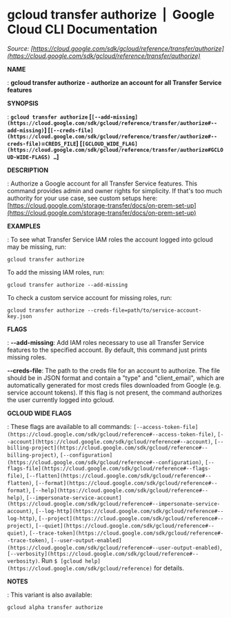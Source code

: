 # gcloud transfer authorize  |  Google Cloud CLI Documentation

*Source: [https://cloud.google.com/sdk/gcloud/reference/transfer/authorize](https://cloud.google.com/sdk/gcloud/reference/transfer/authorize)*

**NAME**

: **gcloud transfer authorize - authorize an account for all Transfer Service features**

**SYNOPSIS**

: **`gcloud transfer authorize` [`[--add-missing](https://cloud.google.com/sdk/gcloud/reference/transfer/authorize#--add-missing)`] [`[--creds-file](https://cloud.google.com/sdk/gcloud/reference/transfer/authorize#--creds-file)`=`CREDS_FILE`] [`[GCLOUD_WIDE_FLAG](https://cloud.google.com/sdk/gcloud/reference/transfer/authorize#GCLOUD-WIDE-FLAGS) …`]**

**DESCRIPTION**

: Authorize a Google account for all Transfer Service features.
This command provides admin and owner rights for simplicity. If that's too much
authority for your use case, see custom setups here: [https://cloud.google.com/storage-transfer/docs/on-prem-set-up](https://cloud.google.com/storage-transfer/docs/on-prem-set-up)

**EXAMPLES**

: To see what Transfer Service IAM roles the account logged into gcloud may be
missing, run:

```
gcloud transfer authorize
```

To add the missing IAM roles, run:

```
gcloud transfer authorize --add-missing
```

To check a custom service account for missing roles, run:

```
gcloud transfer authorize --creds-file=path/to/service-account-key.json
```

**FLAGS**

: **--add-missing**:
Add IAM roles necessary to use all Transfer Service features to the specified
account. By default, this command just prints missing roles.

**--creds-file**:
The path to the creds file for an account to authorize. The file should be in
JSON format and contain a "type" and "client_email", which are automatically
generated for most creds files downloaded from Google (e.g. service account
tokens). If this flag is not present, the command authorizes the user currently
logged into gcloud.

**GCLOUD WIDE FLAGS**

: These flags are available to all commands: `[--access-token-file](https://cloud.google.com/sdk/gcloud/reference#--access-token-file)`,
`[--account](https://cloud.google.com/sdk/gcloud/reference#--account)`, `[--billing-project](https://cloud.google.com/sdk/gcloud/reference#--billing-project)`,
`[--configuration](https://cloud.google.com/sdk/gcloud/reference#--configuration)`,
`[--flags-file](https://cloud.google.com/sdk/gcloud/reference#--flags-file)`,
`[--flatten](https://cloud.google.com/sdk/gcloud/reference#--flatten)`, `[--format](https://cloud.google.com/sdk/gcloud/reference#--format)`, `[--help](https://cloud.google.com/sdk/gcloud/reference#--help)`, `[--impersonate-service-account](https://cloud.google.com/sdk/gcloud/reference#--impersonate-service-account)`,
`[--log-http](https://cloud.google.com/sdk/gcloud/reference#--log-http)`,
`[--project](https://cloud.google.com/sdk/gcloud/reference#--project)`, `[--quiet](https://cloud.google.com/sdk/gcloud/reference#--quiet)`, `[--trace-token](https://cloud.google.com/sdk/gcloud/reference#--trace-token)`, `[--user-output-enabled](https://cloud.google.com/sdk/gcloud/reference#--user-output-enabled)`,
`[--verbosity](https://cloud.google.com/sdk/gcloud/reference#--verbosity)`.
Run `$ [gcloud help](https://cloud.google.com/sdk/gcloud/reference)` for details.

**NOTES**

: This variant is also available:

```
gcloud alpha transfer authorize
```